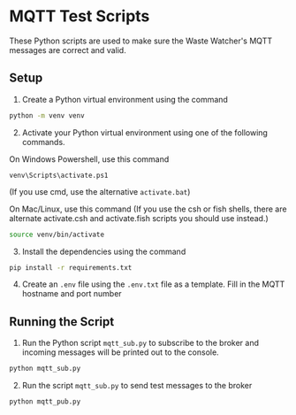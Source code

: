 # MQTT Test Scripts

These Python scripts are used to make sure the Waste Watcher's MQTT messages are correct and valid.

## Setup

1. Create a Python virtual environment using the command
```bash
python -m venv venv
```

2. Activate your Python virtual environment using one of the following commands.

On Windows Powershell, use this command
```
venv\Scripts\activate.ps1
```
(If you use cmd, use the alternative ```activate.bat```)

On Mac/Linux, use this command (If you use the csh or fish shells, there are alternate activate.csh and activate.fish scripts you should use instead.)
```bash
source venv/bin/activate
```


3. Install the dependencies using the command
```bash
pip install -r requirements.txt
```

4. Create an ```.env``` file using the ```.env.txt``` file as a template. Fill in the MQTT hostname and port number

## Running the Script
1. Run the Python script ```mqtt_sub.py``` to subscribe to the broker and incoming messages will be printed out to the console.
```bash
python mqtt_sub.py
```

2. Run the script ```mqtt_sub.py``` to send test messages to the broker
```bash
python mqtt_pub.py
```
